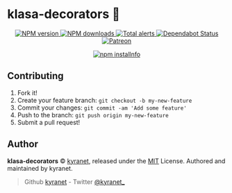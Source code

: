 # klasa-decorators :notebook_with_decorative_cover:

<div align="center">
	<p>
		<a href="https://www.npmjs.com/package/klasa-decorators">
			<img src="https://img.shields.io/npm/v/klasa-decorators.svg?maxAge=3600" alt="NPM version" />
		</a>
		<a href="https://www.npmjs.com/package/klasa-decorators">
			<img src="https://img.shields.io/npm/dt/klasa-decorators.svg?maxAge=3600" alt="NPM downloads" />
		</a>
		<a href="https://lgtm.com/projects/g/kyranet/klasa-decorators/alerts/">
			<img src="https://img.shields.io/lgtm/alerts/g/kyranet/klasa-decorators.svg?logo=lgtm&logoWidth=18" alt="Total alerts">
		</a>
		<a href="https://dependabot.com">
			<img src="https://api.dependabot.com/badges/status?host=github&repo=kyranet/klasa-decorators" alt="Dependabot Status">
		</a>
		<a href="https://www.patreon.com/kyranet">
			<img src="https://img.shields.io/badge/donate-patreon-F96854.svg" alt="Patreon" />
		</a>
	</p>
	<p>
		<a href="https://nodei.co/npm/klasa-decorators/"><img src="https://nodei.co/npm/klasa-decorators.png?downloads=true&stars=true" alt="npm installnfo" /></a>
	</p>
</div>

## Contributing

1. Fork it!
1. Create your feature branch: `git checkout -b my-new-feature`
1. Commit your changes: `git commit -am 'Add some feature'`
1. Push to the branch: `git push origin my-new-feature`
1. Submit a pull request!

## Author

**klasa-decorators** © [kyranet](https://github.com/kyranet), released under the
[MIT](https://github.com/kyranet/klasa-decorators/blob/master/LICENSE) License.
Authored and maintained by kyranet.

> Github [kyranet](https://github.com/kyranet) - Twitter [@kyranet_](https://twitter.com/kyranet_)

[klasa-decorators]: https://www.npmjs.com/package/klasa-decorators
